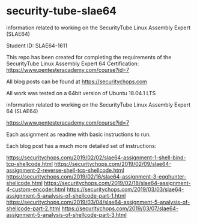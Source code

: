 # security-tube-slae64
information related to working on the SecurityTube Linux Assembly Expert (SLAE64)

Student ID: SLAE64-1611

This repo has been created for completing the requirements of the SecurityTube Linux Assembly Expert 64 Certification:
https://www.pentesteracademy.com/course?id=7

All blog posts can be found at https://securitychops.com

All work was tested on a 64bit version of Ubuntu 18.04.1 LTS

information related to working on the SecurityTube Linux Assembly Expert 64 (SLAE64)

https://www.pentesteracademy.com/course?id=7

Each assignment as readme with basic instructions to run.

Each blog post has a much more detailed set of instructions:

https://securitychops.com/2019/02/02/slae64-assignment-1-shell-bind-tcp-shellcode.html
https://securitychops.com/2019/02/09/slae64-assignment-2-reverse-shell-tcp-shellcode.html
https://securitychops.com/2019/02/16/slae64-assignment-3-egghunter-shellcode.html
https://securitychops.com/2019/02/18/slae64-assignment-4-custom-encoder.html
https://securitychops.com/2019/03/03/slae64-assignment-5-analysis-of-shellcode-part-1.html
https://securitychops.com/2019/03/04/slae64-assignment-5-analysis-of-shellcode-part-2.html
https://securitychops.com/2019/03/07/slae64-assignment-5-analysis-of-shellcode-part-3.html
